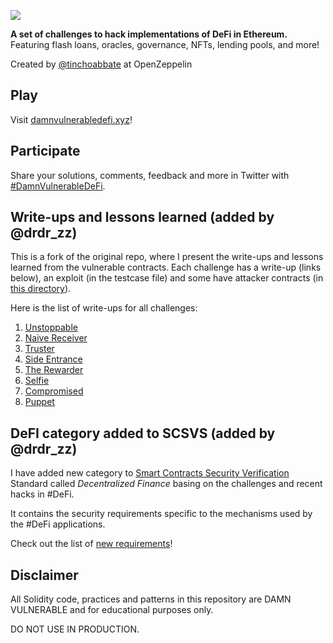 ![](cover.png)

**A set of challenges to hack implementations of DeFi in Ethereum.** Featuring flash loans, oracles, governance, NFTs, lending pools, and more!

Created by [@tinchoabbate](https://twitter.com/tinchoabbate) at OpenZeppelin

## Play

Visit [damnvulnerabledefi.xyz](https://damnvulnerabledefi.xyz)!

## Participate

Share your solutions, comments, feedback and more in Twitter with [#DamnVulnerableDeFi](https://twitter.com/hashtag/DamnVulnerableDeFi).

## Write-ups and lessons learned (added by @drdr_zz)

This is a fork of the original repo, where I present the write-ups and lessons learned from the vulnerable contracts. Each challenge has a write-up (links below), an exploit (in the testcase file) and some have attacker contracts (in [this directory](write-ups/Intro.md)). 

Here is the list of write-ups for all challenges:

1. [Unstoppable](write-ups/Unstoppable.md)
2. [Naive Receiver](write-ups/NaiveReceiver.md)
3. [Truster](write-ups/Truster.md)
4. [Side Entrance](write-ups/Side-Entrance.md)
5. [The Rewarder](write-ups/TheRewarder.md)
6. [Selfie](write-ups/Selfie.md)
7. [Compromised](write-ups/Compromised.md)
8. [Puppet](write-ups/Puppet.md)

## DeFI category added to SCSVS (added by @drdr_zz)

I have added new category to [Smart Contracts Security Verification](https://github.com/securing/SCSVS) Standard called *Decentralized Finance* basing on the challenges and recent hacks in #DeFi. 

It contains the security requirements specific to the mechanisms used by the #DeFi applications. 

Check out the list of [new requirements](...)!

## Disclaimer

All Solidity code, practices and patterns in this repository are DAMN VULNERABLE and for educational purposes only.

DO NOT USE IN PRODUCTION.
